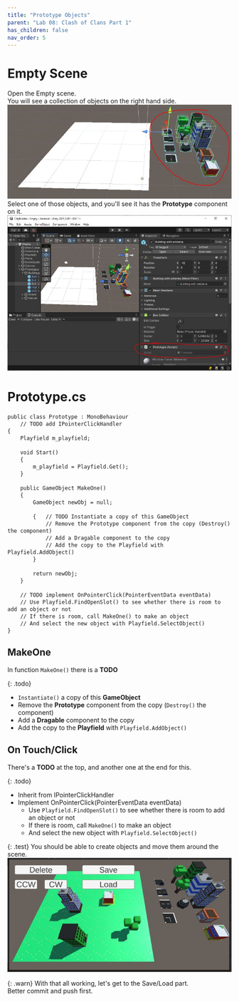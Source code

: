 ```yaml
---
title: "Prototype Objects"
parent: "Lab 08: Clash of Clans Part 1"
has_children: false
nav_order: 5
---
```


# Empty Scene
Open the Empty scene.\
You will see a collection of objects on the right hand side.
![Prototypes](images/lab08/prototypes.jpg "Prototypes")
Select one of those objects, and you'll see it has the **Prototype** component on it.
![Prototype Component](images/lab08/prototypes2.jpg "Prototype Component")

# Prototype.cs
```
public class Prototype : MonoBehaviour
    // TODO add IPointerClickHandler
{
    Playfield m_playfield;

    void Start()
    {
        m_playfield = Playfield.Get();
    }

    public GameObject MakeOne()
    {
        GameObject newObj = null;

        {   // TODO Instantiate a copy of this GameObject
            // Remove the Prototype component from the copy (Destroy() the component)
            // Add a Dragable component to the copy
            // Add the copy to the Playfield with Playfield.AddObject()
        }

        return newObj;
    }

    // TODO implement OnPointerClick(PointerEventData eventData)
    // Use Playfield.FindOpenSlot() to see whether there is room to add an object or not
    // If there is room, call MakeOne() to make an object
    // And select the new object with Playfield.SelectObject()
}
```

## MakeOne
In function `MakeOne()` there is a **TODO**

{: .todo}
* `Instantiate()` a copy of this **GameObject**
* Remove the **Prototype** component from the copy (`Destroy()` the component)
* Add a **Dragable** component to the copy
* Add the copy to the **Playfield** with `Playfield.AddObject()`

## On Touch/Click
There's a **TODO** at the top, and another one at the end for this.

{: .todo}
* Inherit from IPointerClickHandler
* Implement OnPointerClick(PointerEventData eventData)
    * Use `Playfield.FindOpenSlot()` to see whether there is room to add an object or not
    * If there is room, call `MakeOne()` to make an object
    * And select the new object with `Playfield.SelectObject()`

{: .test}
You should be able to create objects and move them around the scene.
![Editing](images/lab08/editing.jpg "Editing")

{: .warn}
With that all working, let's get to the Save/Load part.\
Better commit and push first.


